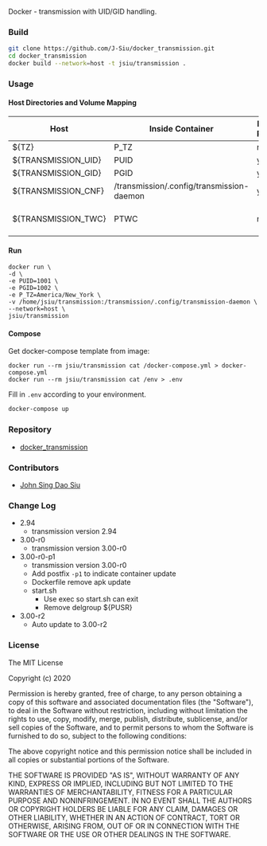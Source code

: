 Docker - transmission with UID/GID handling.

### Build

```sh
git clone https://github.com/J-Siu/docker_transmission.git
cd docker_transmission
docker build --network=host -t jsiu/transmission .
```

### Usage

#### Host Directories and Volume Mapping

Host|Inside Container|Mapping Required|Usage
---|---|---|---
${TZ}|P_TZ|no|time zone
${TRANSMISSION_UID}|PUID|yes|transmission uid
${TRANSMISSION_GID}|PGID|yes|transmission gid
${TRANSMISSION_CNF}|/transmission/.config/transmission-daemon|yes|transmission config directory
${TRANSMISSION_TWC}|PTWC|no|Optional Transmission Web Control(true/false)

#### Run

```docker
docker run \
-d \
-e PUID=1001 \
-e PGID=1002 \
-e P_TZ=America/New_York \
-v /home/jsiu/transmission:/transmission/.config/transmission-daemon \
--network=host \
jsiu/transmission
```

#### Compose

Get docker-compose template from image:

```docker
docker run --rm jsiu/transmission cat /docker-compose.yml > docker-compose.yml
docker run --rm jsiu/transmission cat /env > .env
```

Fill in `.env` according to your environment.

```sh
docker-compose up
```

### Repository

- [docker_transmission](https://github.com/J-Siu/docker_transmission)

### Contributors

- [John Sing Dao Siu](https://github.com/J-Siu)

### Change Log

- 2.94
  - transmission version 2.94
- 3.00-r0
  - transmission version 3.00-r0
- 3.00-r0-p1
  - transmission version 3.00-r0
  - Add postfix `-p1` to indicate container update
  - Dockerfile remove apk update
  - start.sh
    - Use exec so start.sh can exit
    - Remove delgroup ${PUSR}
- 3.00-r2
  - Auto update to 3.00-r2
<!--CHANGE-LOG-END-->

### License

The MIT License

Copyright (c) 2020

Permission is hereby granted, free of charge, to any person obtaining a copy of this software and associated documentation files (the "Software"), to deal in the Software without restriction, including without limitation the rights to use, copy, modify, merge, publish, distribute, sublicense, and/or sell copies of the Software, and to permit persons to whom the Software is furnished to do so, subject to the following conditions:

The above copyright notice and this permission notice shall be included in all copies or substantial portions of the Software.

THE SOFTWARE IS PROVIDED "AS IS", WITHOUT WARRANTY OF ANY KIND, EXPRESS OR IMPLIED, INCLUDING BUT NOT LIMITED TO THE WARRANTIES OF MERCHANTABILITY, FITNESS FOR A PARTICULAR PURPOSE AND NONINFRINGEMENT. IN NO EVENT SHALL THE AUTHORS OR COPYRIGHT HOLDERS BE LIABLE FOR ANY CLAIM, DAMAGES OR OTHER LIABILITY, WHETHER IN AN ACTION OF CONTRACT, TORT OR OTHERWISE, ARISING FROM, OUT OF OR IN CONNECTION WITH THE SOFTWARE OR THE USE OR OTHER DEALINGS IN THE SOFTWARE.
